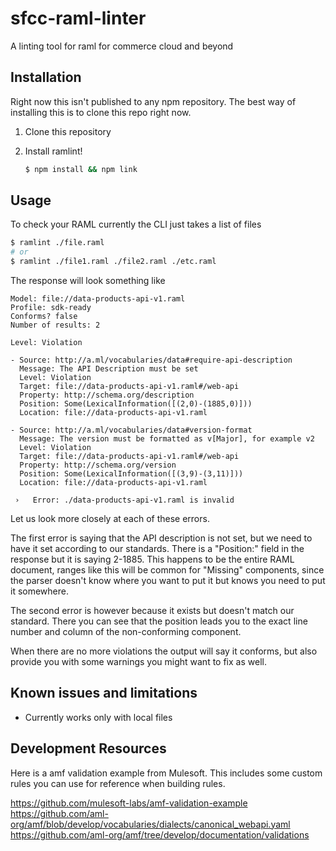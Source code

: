 # sfcc-raml-linter
A linting tool for raml for commerce cloud and beyond


## Installation

Right now this isn't published to any npm repository.  The best way of installing this is to clone this repo right now.

1. Clone this repository
2. Install ramlint!

    ```bash    
    $ npm install && npm link
    ```
## Usage

To check your RAML currently the CLI just takes a list of files

```bash
$ ramlint ./file.raml
# or
$ ramlint ./file1.raml ./file2.raml ./etc.raml

```

The response will look something like

```
Model: file://data-products-api-v1.raml
Profile: sdk-ready
Conforms? false
Number of results: 2

Level: Violation

- Source: http://a.ml/vocabularies/data#require-api-description
  Message: The API Description must be set
  Level: Violation
  Target: file://data-products-api-v1.raml#/web-api
  Property: http://schema.org/description
  Position: Some(LexicalInformation([(2,0)-(1885,0)]))
  Location: file://data-products-api-v1.raml

- Source: http://a.ml/vocabularies/data#version-format
  Message: The version must be formatted as v[Major], for example v2
  Level: Violation
  Target: file://data-products-api-v1.raml#/web-api
  Property: http://schema.org/version
  Position: Some(LexicalInformation([(3,9)-(3,11)]))
  Location: file://data-products-api-v1.raml

 ›   Error: ./data-products-api-v1.raml is invalid
```

Let us look more closely at each of these errors.

The first error is saying that the API description is not set, but we need to have it set according to our standards.  There is a "Position:" field in the response but it is saying 2-1885. This happens to be the entire RAML document, ranges like this will be common for "Missing" components, since the parser doesn't know where you want to put it but knows you need to put it somewhere.

The second error is however because it exists but doesn't match our standard.  There you can see that the position leads you to the exact line number and column of the non-conforming component. 

When there are no more violations the output will say it conforms, but also provide you with some warnings you might want to fix as well.

## Known issues and limitations

* Currently works only with local files

## Development Resources

Here is a amf validation example from Mulesoft.  This includes some custom rules you can use for reference when building rules.

https://github.com/mulesoft-labs/amf-validation-example
https://github.com/aml-org/amf/blob/develop/vocabularies/dialects/canonical_webapi.yaml
https://github.com/aml-org/amf/tree/develop/documentation/validations




